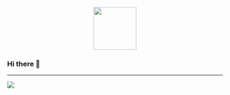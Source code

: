 <div id="header" align="center">
  <img src="[https://media.giphy.com/media/M9gbBd9nbDrOTu1Mqx/giphy.gif](https://media.giphy.com/media/v1.Y2lkPTc5MGI3NjExYjFjMTc3ZWJiMzAyNmJjYzA5MDA0ZThkZGI4YTQwYjhjMmNhNDAyNSZlcD12MV9pbnRlcm5hbF9naWZzX2dpZklkJmN0PWc/3o72Fis3O08ru2BqQ8/giphy.gif)" width="100"/>
</div>

### Hi there 👋
------------------------------------------------
<!--
**tik-217/tik-217** is a ✨ _special_ ✨ repository because its `README.md` (this file) appears on your GitHub profile.

Here are some ideas to get you started:

- 🔭 I’m currently working on ...
- 🌱 I’m currently learning ...
- 👯 I’m looking to collaborate on ...
- 🤔 I’m looking for help with ...
- 💬 Ask me about ...
- 📫 How to reach me: ...
- 😄 Pronouns: ...
- ⚡ Fun fact: ...
-->
![](https://komarev.com/ghpvc/?username=tik-217&color=blue&style=for-the-badge)

